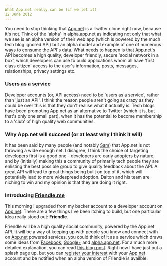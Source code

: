 ```yaml
---
What App.net really can be (if we let it)
12 June 2012
---
```


You need to stop thinking that [App.net] is a Twitter clone right now, because it's not. Think of the 'alpha' in alpha.app.net as indicating not only that what we see is an alpha version of their web app (which is powered by the much tech blog ignored API) but an alpha model and example of one of numerous ways to consume the API's data. What needs to happen is that [App.net]'s API becomes a high quality, developer friendly, secure 'social network in a box', which developers can use to build applications whom all have 'first class citizen' access to the user's information, posts, messages, relationships, privacy settings etc.

### Users as a service

Developer accounts (or, API access) need to be 'users as a service', rather than 'just an API'. I think the reason people aren't going as crazy as they could be over this is that they don't realise what it actually is. Tech blogs have been promoting App.net as an alternative to Twitter (which it is, but that's only one small part), when it has the potential to become membership to a 'club' of high quality web communities. 

### Why App.net will succeed (or at least why I think it will)

It has been said by many people (and notably [Sam]) that App.net is not throwing a wide enough net. I disagree, I think the choice of targeting developers first is a good one - developers are early adopters by nature, and by (initially) making this a community of primarily tech people they are enlisting the best possible group to give quality feedback about the API. A great API will lead to great things being built on top of it, which will potentially lead to more widespread adoption. Dalton and his team are niching to win and my opinion is that they are doing it right.

### Introducing [Friendle.me]

This morning I upgraded from my backer account to a developer account on [App.net]. There are a few things I've been itching to build, but one particular idea really stood out: **Friendle**. 

Friendle will be a high quality social community, powered by the App.net API. It will be a way of keeping up with people you know and connect with on [App.net] powered services, you could think of it as a service which draws some ideas from [Facebook], [Google+] and [alpha.app.net]. For a much more detailed explanation, you can read [this blog post]. Right now I have just put a splash page up, but you can [register your interest] with your [App.net] account and be notified when an alpha version of Friendle is availble.


[Sam]: http://samsoff.es/posts/app-net-is-dreaming-small
[App.net]: https://join.app.net
[alpha.app.net]: https://alpha.app.net
[Friendle.me]: http://www.friendle.me
[Facebook]: http://facebook.com
[Google+]: http://plus.google.com
[this blog post]: http://zensavona.com/2012/introducing-friendle/
[register your interest]: http://www.friendle.me/